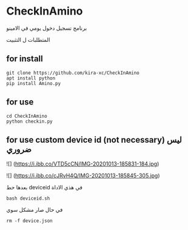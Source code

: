 # CheckInAmino

برنامج تسجيل دخول يومي في الامينو 

المتطلبات ل التثبيت 

## for install 
```
git clone https://github.com/kira-xc/CheckInAmino
apt install python
pip install Amino.py
```
## for use
```
cd CheckInAmino
python checkin.py
```

## for use custom device id (not necessary) ليس ضروري

![]
(https://i.ibb.co/VTD5cCN/IMG-20201013-185831-184.jpg)

   ![]
(https://i.ibb.co/cJRvH4Q/IMG-20201013-185845-305.jpg)


بعدها حط deviceid في هذي الاداة
```
bash deviceid.sh
```

في حال صار مشكل سوي 

```
rm -f device.json
```
